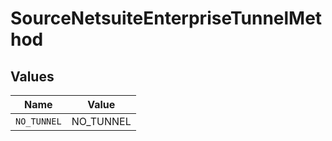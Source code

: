 # SourceNetsuiteEnterpriseTunnelMethod


## Values

| Name        | Value       |
| ----------- | ----------- |
| `NO_TUNNEL` | NO_TUNNEL   |